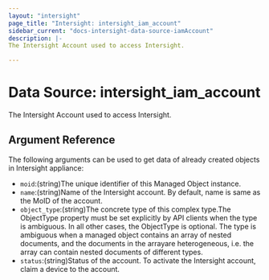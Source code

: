 ```yaml
---
layout: "intersight"
page_title: "Intersight: intersight_iam_account"
sidebar_current: "docs-intersight-data-source-iamAccount"
description: |-
The Intersight Account used to access Intersight.

---
```


# Data Source: intersight_iam_account
The Intersight Account used to access Intersight.

## Argument Reference
The following arguments can be used to get data of already created objects in Intersight appliance:
* `moid`:(string)The unique identifier of this Managed Object instance.
* `name`:(string)Name of the Intersight account. By default, name is same as the MoID of the account.
* `object_type`:(string)The concrete type of this complex type.The ObjectType property must be set explicitly by API clients when the type is ambiguous. In all other cases, the ObjectType is optional. The type is ambiguous when a managed object contains an array of nested documents, and the documents in the arrayare heterogeneous, i.e. the array can contain nested documents of different types.
* `status`:(string)Status of the account. To activate the Intersight account, claim a device to the account.
